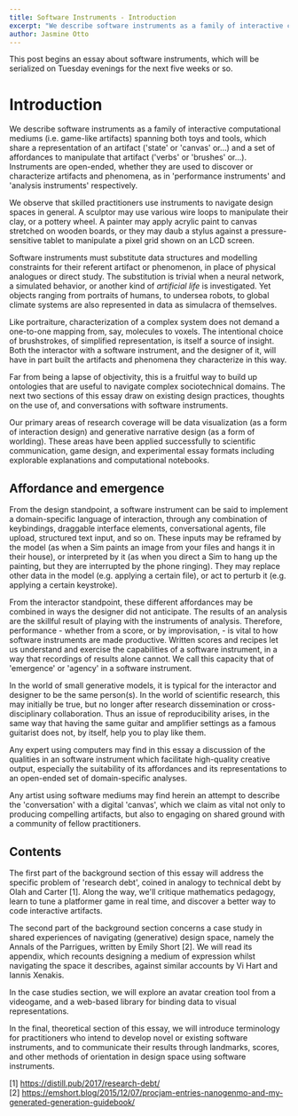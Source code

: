 ```yaml
---
title: Software Instruments - Introduction
excerpt: "We describe software instruments as a family of interactive computational mediums (i.e. game-like artifacts) spanning both toys and tools..."
author: Jasmine Otto
---
```


This post begins an essay about software instruments, which will be serialized on Tuesday evenings for the next five weeks or so.

# Introduction

We describe software instruments as a family of interactive computational mediums (i.e. game-like artifacts) spanning both toys and tools, which share a representation of an artifact ('state' or 'canvas' or...) and a set of affordances to manipulate that artifact ('verbs' or 'brushes' or...). Instruments are open-ended, whether they are used to discover or characterize artifacts and phenomena, as in 'performance instruments' and 'analysis instruments' respectively.

We observe that skilled practitioners use instruments to navigate design spaces in general. A sculptor may use various wire loops to manipulate their clay, or a pottery wheel. A painter may apply acrylic paint to canvas stretched on wooden boards, or they may daub a stylus against a pressure-sensitive tablet to manipulate a pixel grid shown on an LCD screen.

Software instruments must substitute data structures and modelling constraints for their referent artifact or phenomenon, in place of physical analogues or direct study. The substitution is trivial when a neural network, a simulated behavior, or another kind of *artificial life* is investigated. Yet objects ranging from portraits of humans, to undersea robots, to global climate systems are also represented in data as simulacra of themselves.

Like portraiture, characterization of a complex system does not demand a one-to-one mapping from, say, molecules to voxels. The intentional choice of brushstrokes, of simplified representation, is itself a source of insight. Both the interactor with a software instrument, and the designer of it, will have in part built the artifacts and phenomena they characterize in this way.

Far from being a lapse of objectivity, this is a fruitful way to build up ontologies that are useful to navigate complex sociotechnical domains. The next two sections of this essay draw on existing design practices, thoughts on the use of, and conversations with software instruments.

Our primary areas of research coverage will be data visualization (as a form of interaction design) and generative narrative design (as a form of worlding). These areas have been applied successfully to scientific communication, game design, and experimental essay formats including explorable explanations and computational notebooks.

## Affordance and emergence

From the design standpoint, a software instrument can be said to implement a domain-specific language of interaction, through any combination of keybindings, draggable interface elements, conversational agents, file upload, structured text input, and so on. These inputs may be reframed by the model (as when a Sim paints an image from your files and hangs it in their house), or interpreted by it (as when you direct a Sim to hang up the painting, but they are interrupted by the phone ringing). They may replace other data in the model (e.g. applying a certain file), or act to perturb it (e.g. applying a certain keystroke).

From the interactor standpoint, these different affordances may be combined in ways the designer did not anticipate. The results of an analysis are the skillful result of playing with the instruments of analysis. Therefore, performance - whether from a score, or by improvisation, - is vital to how software instruments are made productive. Written scores and recipes let us understand and exercise the capabilities of a software instrument, in a way that recordings of results alone cannot. We call this capacity that of 'emergence' or 'agency' in a software instrument.

In the world of small generative models, it is typical for the interactor and designer to be the same person(s). In the world of scientific research, this may initially be true, but no longer after research dissemination or cross-disciplinary collaboration. Thus an issue of reproducibility arises, in the same way that having the same guitar and amplifier settings as a famous guitarist does not, by itself, help you to play like them.

Any expert using computers may find in this essay a discussion of the qualities in an software instrument which facilitate high-quality creative output, especially the suitability of its affordances and its representations to an open-ended set of domain-specific analyses.

Any artist using software mediums may find herein an attempt to describe the 'conversation' with a digital 'canvas', which we claim as vital not only to producing compelling artifacts, but also to engaging on shared ground with a community of fellow practitioners.

## Contents

The first part of the background section of this essay will address the specific problem of 'research debt', coined in analogy to technical debt by Olah and Carter [1]. Along the way, we'll critique mathematics pedagogy, learn to tune a platformer game in real time, and discover a better way to code interactive artifacts.

The second part of the background section concerns a case study in shared experiences of navigating (generative) design space, namely the Annals of the Parrigues, written by Emily Short [2]. We will read its appendix, which recounts designing a medium of expression whilst navigating the space it describes, against similar accounts by Vi Hart and Iannis Xenakis.

In the case studies section, we will explore an avatar creation tool from a videogame, and a web-based library for binding data to visual representations.

In the final, theoretical section of this essay, we will introduce terminology for practitioners who intend to develop novel or existing software instruments, and to communicate their results through landmarks, scores, and other methods of orientation in design space using software instruments.

[1] https://distill.pub/2017/research-debt/  
[2] https://emshort.blog/2015/12/07/procjam-entries-nanogenmo-and-my-generated-generation-guidebook/